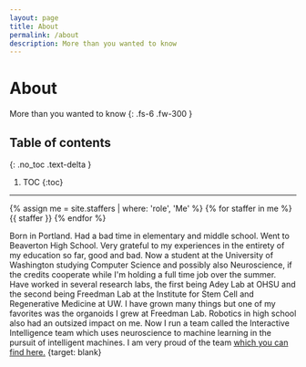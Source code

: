 ```yaml
---
layout: page
title: About
permalink: /about
description: More than you wanted to know 
---
```


# About
More than you wanted to know
{: .fs-6 .fw-300 }

[comment]: <> ({:.no_toc})

## Table of contents
{: .no_toc .text-delta }

1. TOC
{:toc}

---

{% assign me = site.staffers | where: 'role', 'Me' %}
{% for staffer in me %}
{{ staffer }}
{% endfor %}

Born in Portland. Had a bad time in elementary and middle school. Went to Beaverton High School.
Very grateful to my experiences in the entirety of my education so far, good and bad.
Now a student at the University of Washington studying Computer Science and possibly also Neuroscience,
if the credits cooperate while I'm holding a full time job over the summer. 
Have worked in several research labs, the first being Adey Lab at OHSU and the second being 
Freedman Lab at the Institute for Stem Cell and Regenerative Medicine at UW. I have grown many 
things but one of my favorites was the organoids I grew at Freedman Lab.
Robotics in high school also had an outsized impact on me. 
Now I run a team called the Interactive Intelligence team which uses neuroscience to machine learning 
in the pursuit of intelligent machines. I am very proud of the team [which you can find here.](https://interactive-intelligence.github.io) {target: blank}